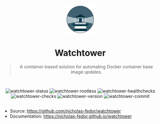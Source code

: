 <div align="center">

<img height="100px" width="100px" src="../../docs/assets/watchtower.png" />

# Watchtower

> A container-based solution for automating Docker container base image updates.

<br/>

![watchtower-status]
![watchtower-rootless]
![watchtower-healthchecks]
![watchtower-checks]
![watchtower-version]
![watchtower-commit]
<br/><br/>

</div>

- Source: https://github.com/nicholas-fedor/watchtower
- Documentation: https://nicholas-fedor.github.io/watchtower

<!-- Watchtower -->

[watchtower-status]: https://img.shields.io/badge/active_(in_use)-blue?style=for-the-badge&label=status
[watchtower-rootless]: https://img.shields.io/badge/yes-blue?style=for-the-badge&label=rootless
[watchtower-healthchecks]: https://img.shields.io/badge/yes-blue?style=for-the-badge&label=healtchecks
[watchtower-checks]: https://img.shields.io/github/actions/workflow/status/raeffs/docker-host/apps-watchtower.yml?branch=main&event=push&style=for-the-badge&label=ci%20checks
[watchtower-version]: https://img.shields.io/github/v/release/nicholas-fedor/watchtower?style=for-the-badge
[watchtower-commit]: https://img.shields.io/github/last-commit/nicholas-fedor/watchtower?style=for-the-badge
